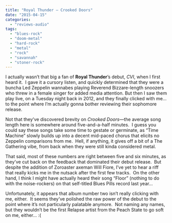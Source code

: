 ```yaml
---
title: "Royal Thunder – Crooked Doors"
date: "2015-04-15"
categories: 
  - "reviews-audio"
tags: 
  - "blues-rock"
  - "doom-metal"
  - "hard-rock"
  - "metal"
  - "rock"
  - "savannah"
  - "stoner-rock"
---
```


I actually wasn’t that big a fan of **Royal Thunder**’s debut, _CVI_, when I first heard it.  I gave it a cursory listen, and quickly determined that they were a buncha Led Zeppelin wannabes playing Reverend Bizzare-length snoozers who threw in a female singer for added media attention. But then I saw them play live, on a Tuesday night back in 2012, and they finally clicked with me… to the point where I’m actually gonna bother reviewing their sophomore release.

Not that they’ve discovered brevity on _Crooked Doors_—the average song length here is somewhere around five-and-a-half minutes.  I guess you could say these songs take some time to gestate or germinate, as “Time Machine” slowly builds up into a decent mid-paced chorus that elicits no Zeppelin comparisons from me.  Hell, if anything, it gives off a bit of a The Gathering vibe, from back when they were still kinda considered metal.

That said, most of these numbers are right between five and six minutes, as they’ve cut back on the feedback that dominated their debut release.  But despite the addition of Zoroaster axeman Will Fiore, I’ve yet to hear a riff that really kicks me in the nutsack after the first few tracks.  On the other hand, I think I might have actually heard their song “Floor” (nothing to do with the noise-rockers) on that self-titled Blues Pills record last year…

Unfortunately, it appears that album number two isn’t really clicking with me, either.  It seems they’ve polished the raw power of the debut to the point where it’s not particularly palatable anymore.  Not naming any names, but they wouldn’t be the first Relapse artist from the Peach State to go soft on me, either... :(
